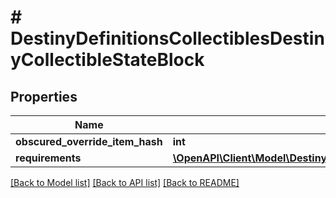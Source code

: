 # # DestinyDefinitionsCollectiblesDestinyCollectibleStateBlock

## Properties

Name | Type | Description | Notes
------------ | ------------- | ------------- | -------------
**obscured_override_item_hash** | **int** |  | [optional]
**requirements** | [**\OpenAPI\Client\Model\DestinyDefinitionsPresentationDestinyPresentationNodeRequirementsBlock**](DestinyDefinitionsPresentationDestinyPresentationNodeRequirementsBlock.md) |  | [optional]

[[Back to Model list]](../../README.md#models) [[Back to API list]](../../README.md#endpoints) [[Back to README]](../../README.md)
